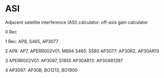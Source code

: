# ASI
Adjacent satellite interference (ASI) calculator: off-axis gain calculator

0
Rec

1
Rec: AP8, S465, AP3077

2
AP8: AP7, APERR002V01, M694
S465: S580
AP3077: AP30R2, AP30AR13

3
APERR002V01: AP3097, S1855
AP30AR13: AP30AR1397

4
AP3097: AP30B, BO1213, BO1900

